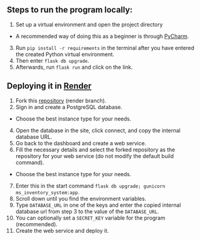 ## Steps to run the program locally: 
1. Set up a virtual environment and open the project directory
  - A recommended way of doing this as a beginner is through [PyCharm](https://www.jetbrains.com/help/pycharm/creating-virtual-environment.html).
3. Run `pip install -r requirements` in the terminal after you have entered the created Python virtual environment.
4. Then enter `flask db upgrade`.
5. Afterwards, run `flask run` and click on the link.

## Deploying it in [Render](https://render.com/)
1. Fork this [repository](https://github.com/FaisalTamanoJr/MS-InventorySystem) (render branch).
2. Sign in and create a PostgreSQL database.
  - Choose the best instance type for your needs.
4. Open the database in the site, click connect, and copy the internal database URL.
5. Go back to the dashboard and create a web service.
6. Fill the necessary details and select the forked repository as the repository for your web service (do not modify the default build command).
  - Choose the best instance type for your needs.
7. Enter this in the start command `flask db upgrade; gunicorn ms_inventory_system:app`.
8. Scroll down until you find the environment variables.
9. Type `DATABASE_URL` in one of the keys and enter the copied internal database url from step 3 to the value of the `DATABASE_URL`.
10. You can optionally set a `SECRET_KEY` variable for the program (recommended).
11. Create the web service and deploy it.
